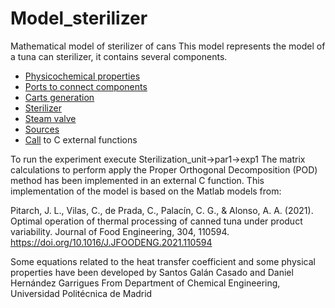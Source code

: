 # Model_sterilizer
Mathematical model of sterilizer of cans
This model represents the model of a tuna can sterilizer, it contains several components.
- [Physicochemical properties](sources/Propiedades.el)
- [Ports to connect components](sources/Ports.el)
- [Carts generation](sources/Carts.el)
- [Sterilizer](sources/Sterilizer_ext_matrix_POD.el)
- [Steam valve](sorces/Valve.el)
- [Sources](sorces/sources.el)
- [Call](sorces/Latas_DLL.el) to C external functions

To run the experiment execute Sterilization_unit->par1->exp1
The matrix calculations to perform apply the Proper Orthogonal Decomposition (POD) method has been implemented in an external C function.
This implementation of the model is based on the Matlab models from:

Pitarch, J. L., Vilas, C., de Prada, C., Palacín, C. G., & Alonso, A. A. (2021). Optimal operation of thermal processing of canned tuna under product variability. Journal of Food Engineering, 304, 110594. https://doi.org/10.1016/J.JFOODENG.2021.110594

Some equations related to the heat transfer coefficient and some physical properties have been developed by Santos Galán Casado and  Daniel Hernández Garrigues From Department of Chemical Engineering, Universidad Politécnica de Madrid
